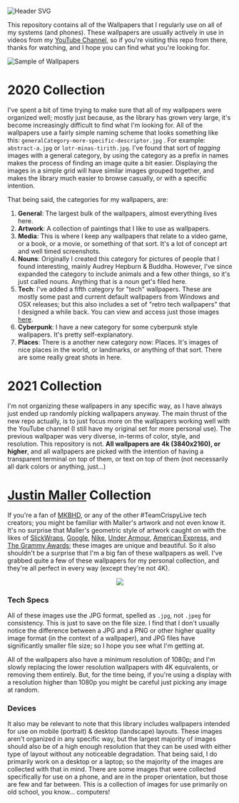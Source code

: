 ![Header SVG](https://makccr.github.io/images/github-header.svg)

This repository contains all of the Wallpapers that I regularly use on all of my systems (and phones). These wallpapers are usually actively in use in videos from my [YouTube Channel](https://www.youtube.com/user/mackenziegcriswell), so if you're visiting this repo from there, thanks for watching, and I hope you can find what you're looking for. 

![Sample of Wallpapers](https://raw.githubusercontent.com/makccr/wallpapers/master/thumb.jpg)

# 2020 Collection
I've spent a bit of time trying to make sure that all of my wallpapers were organized well; mostly just because, as the library has grown very large, it's become increasingly difficult to find what I'm looking for. All of the wallpapers use a fairly simple naming scheme that looks something like this: ``generalCategory-more-specific-descriptor.jpg`` . For example: ``abstract-a.jpg`` or ``lotr-minas-tirith.jpg``. I've found that sort of *tagging* images with a general category, by using the category as a prefix in names makes the process of finding an image quite a bit easier. Displaying the images in a simple grid will have similar images grouped together, and makes the library much easier to browse casually, or with a specific intention. 

That being said, the categories for my wallpapers, are: 

1. **General**: The largest bulk of the wallpapers, almost everything lives here. 
2. **Artwork**: A collection of paintings that I like to use as wallpapers.
3. **Media**: This is where I keep any wallpapers that relate to a video game, or a book, or a movie, or something of that sort. It's a lot of concept art and well timed screenshots. 
4. **Nouns**: Originally I created this category for pictures of people that I found interesting, mainly Audrey Hepburn & Buddha. However, I've since expanded the category to include animals and a few other things, so it's just called nouns. Anything that is a *noun* get's filed here. 
5. **Tech**: I've added a fifth category for "tech" wallpapers. These are mostly some past and current default wallpapers from Windows and OSX releases; but this also includes a set of "retro tech wallpapers" that I designed a while back. You can view and access just those images [here](https://photos.google.com/share/AF1QipNcKt7p6gWWk5sHYwj9SuhOHTliwypGEO-CfQCr5y4eI1qesRrH3wFOyIaQ871pGg?key=T1RSejMzUk9yUzBGaEx6LVduSmNNRW8wVnAyb2Rn).
6. **Cyberpunk**: I have a new category for some cyberpunk style wallpapers. It's pretty self-explanatory. 
7. **Places**: There is a another new category now: Places. It's images of nice places in the world, or landmarks, or anything of that sort. There are some really great shots in here. 

# 2021 Collection
I'm not organizing these wallpapers in any specific way, as I have  always just ended up randomly picking wallpapers anyway. The main thrust of the new repo actually, is to just focus more on the wallpapers  working well with the YouTube channel (I still have my original set for  more personal use). The previous wallpaper was very diverse, in-terms of color, style, and resolution. This repository is not. **All wallpapers are 4k (3840x2160), or higher**, and all wallpapers are picked with the intention of having a  transparent terminal on top of them, or text on top of them (not  necessarily all dark colors or anything, just...)

# [Justin Maller](http://www.justinmaller.com/) Collection
If you're a fan of [MKBHD](https://www.youtube.com/channel/UCBJycsmduvYEL83R_U4JriQ), or any of the other #TeamCrispyLive tech creators; you might be familiar with Maller's artwork and not even know it. It's no surprise that Maller's geometric style of artwork caught on with the likes of [SlickWraps](https://www.slickwraps.com), [Google](http://www.justinmaller.com/project/google-pixel/), [Nike](http://www.justinmaller.com/project/nike-apparel-2012/), [Under Armour](http://www.justinmaller.com/project/under-armour/), [American Express](http://www.justinmaller.com/project/american-express/), and [The Grammy Awards](http://justinmaller.com/project/grammys/); these images are unique and beautiful. So it also shouldn't be a surprise that I'm a big fan of these wallpapers as well. I've grabbed quite a few of these wallpapers for my personal collection, and they're all perfect in every way (except they're not 4K).

<p align="center">
<img src="https://raw.githubusercontent.com/makccr/wallpapers/master/maller.png">
</p>

### Tech Specs
All of these images use the JPG format, spelled as ``.jpg``, not ``.jpeg`` for consistency. This is just to save on the file size. I find that I don't usually notice the difference between a JPG and a PNG or other higher quality image format (in the context of a wallpaper), and JPG files have significantly smaller file size; so I hope you see what I'm getting at. 

All of the wallpapers also have a minimum resolution of 1080p; and I'm slowly replacing the lower resolution wallpapers with 4K equivalents, or removing them entirely. But, for the time being, if you're using a display with a resolution higher than 1080p you might be careful just picking any image at random. 

### Devices
It also may be relevant to note that this library includes wallpapers intended for use on mobile (portrait) & desktop (landscape) layouts. These images aren't organized in any specific way, but the largest majority of images should also be of a high enough resolution that they can be used with either type of layout without any noticeable degradation. That being said, I do primarily work on a desktop or a laptop; so the majority of the images are collected with that in mind. There are some images that were collected specifically for use on a phone, and are in the proper orientation, but those are few and far between. This is a collection of images for use primarily on old school, you know... computers!
